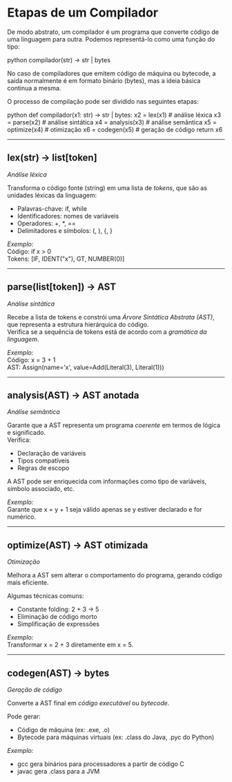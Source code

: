 # Etapas de um Compilador

De modo abstrato, um compilador é um programa que converte código de uma linguagem para outra. Podemos representá-lo como uma função do tipo:

python
compilador(str) -> str | bytes


No caso de compiladores que emitem código de máquina ou bytecode, a saída normalmente é em formato binário (bytes), mas a ideia básica continua a mesma.

O processo de compilação pode ser dividido nas seguintes etapas:

python
def compilador(x1: str) -> str | bytes:
    x2 = lex(x1)        # análise léxica
    x3 = parse(x2)      # análise sintática
    x4 = analysis(x3)   # análise semântica
    x5 = optimize(x4)   # otimização
    x6 = codegen(x5)    # geração de código
    return x6


---

## lex(str) -> list[token]

*Análise léxica*

Transforma o código fonte (string) em uma lista de *tokens*, que são as unidades léxicas da linguagem:

- Palavras-chave: if, while
- Identificadores: nomes de variáveis
- Operadores: +, *, ==
- Delimitadores e símbolos: (, ), {, }

*Exemplo:*  
Código: if x > 0  
Tokens: [IF, IDENT("x"), GT, NUMBER(0)]

---

## parse(list[token]) -> AST

*Análise sintática*

Recebe a lista de tokens e constrói uma *Árvore Sintática Abstrata (AST)*, que representa a estrutura hierárquica do código.  
Verifica se a sequência de tokens está de acordo com a *gramática da linguagem*.

*Exemplo:*  
Código: x = 3 + 1  
AST: Assign(name='x', value=Add(Literal(3), Literal(1)))

---

## analysis(AST) -> AST anotada

*Análise semântica*

Garante que a AST representa um programa *coerente* em termos de lógica e significado.  
Verifica:
- Declaração de variáveis
- Tipos compatíveis
- Regras de escopo

A AST pode ser enriquecida com informações como tipo de variáveis, símbolo associado, etc.

*Exemplo:*  
Garante que x = y + 1 seja válido apenas se y estiver declarado e for numérico.

---

## optimize(AST) -> AST otimizada

*Otimização*

Melhora a AST sem alterar o comportamento do programa, gerando código mais eficiente.

Algumas técnicas comuns:
- Constante folding: 2 + 3 → 5
- Eliminação de código morto
- Simplificação de expressões

*Exemplo:*  
Transformar x = 2 + 3 diretamente em x = 5.

---

## codegen(AST) -> bytes

*Geração de código*

Converte a AST final em *código executável* ou *bytecode*.

Pode gerar:
- Código de máquina (ex: .exe, .o)
- Bytecode para máquinas virtuais (ex: .class do Java, .pyc do Python)

*Exemplo:*  
- gcc gera binários para processadores a partir de código C  
- javac gera .class para a JVM